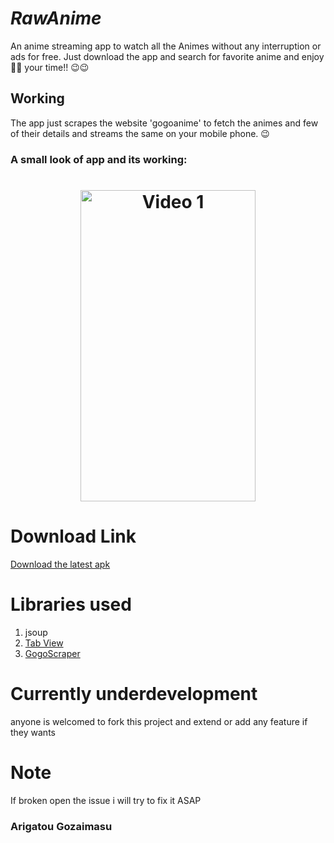 # *RawAnime*
An anime streaming app to watch all the Animes without any interruption or ads for free.
Just download the app and search for favorite anime and enjoy🎉🎉 your time!! 😉😉


## Working 
The app just scrapes the website 'gogoanime' to fetch the animes and few of their details and streams the same on your mobile phone. 😉


### A small look of app and its working:
<h1 align="center">
<img src="/github/ezgif.com-video-to-gif.gif" width="280" height="498" alt="Video 1"/>

</h1>

# Download Link 
<a href="https://github.com/Rawkush/RawAnime/releases/download/1.0.1/RawAnime.apk"> Download the latest apk</a>


# Libraries used
<ol>
<li>jsoup </li>   
<li><a href="https://github.com/Rawkush/TabViewLib">Tab View</a>  </li>
<li><a href="https://github.com/Rawkush/GogoScraper">GogoScraper</a></li>
</ol>

# Currently underdevelopment 
anyone is welcomed to fork this project and extend or add any feature if they wants

# Note
If broken open the issue i will try to fix it ASAP

### Arigatou Gozaimasu

